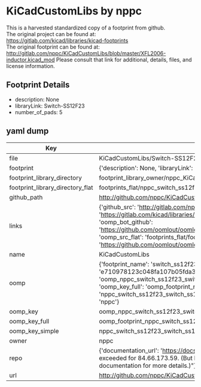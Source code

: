 # KiCadCustomLibs by nppc  
This is a harvested standardized copy of a footprint from github.  
The original project can be found at:  
https://gitlab.com/kicad/libraries/kicad-footprints  
The original footprint can be found at:
http://gitlab.com/nppc/KiCadCustomLibs/blob/master/XFL2006-inductor.kicad_mod
Please consult that link for additional, details, files, and license information.  
## Footprint Details
* description: None  
* libraryLink: Switch-SS12F23  
* number_of_pads: 5  
## yaml dump  
| Key | Value |  
| --- | --- |  
| file | KiCadCustomLibs/Switch-SS12F23.kicad_mod |  
| footprint | {'description': None, 'libraryLink': 'Switch-SS12F23', 'number_of_pads': 5} |  
| footprint_library_directory | footprint_library_owner/nppc_KiCadCustomLibs |  
| footprint_library_directory_flat | footprints_flat/nppc_switch_ss12f23_switch_ss12f23/working |  
| github_path | http://github.com/nppc/KiCadCustomLibs/blob/master/Switch-SS12F23.kicad_mod |  
| links | {'github_src': 'http://gitlab.com/nppc/KiCadCustomLibs/blob/master/XFL2006-inductor.kicad_mod', 'github_src_repo': 'https://gitlab.com/kicad/libraries/kicad-footprints', 'oomp_bot': 'footprints/nppc_switch_ss12f23_switch_ss12f23/working', 'oomp_bot_github': 'https://github.com/oomlout/oomlout_oomp_footprint_bot/tree/main/footprints/nppc_switch_ss12f23_switch_ss12f23/working', 'oomp_src_flat': 'footprints_flat/footprints_flat/nppc_switch_ss12f23_switch_ss12f23/working', 'oomp_src_flat_github': 'https://github.com/oomlout/oomlout_oomp_footprint_src/tree/main/footprints_flat/nppc_switch_ss12f23_switch_ss12f23/working'} |  
| name | KiCadCustomLibs |  
| oomp | {'footprint_name': 'switch_ss12f23', 'library_name': 'switch_ss12f23_kicad_mod', 'md5': 'e710978123c048fa107b05fda3f80d68', 'md5_10': 'e710978123', 'md5_5': 'e7109', 'md5_6': 'e71097', 'oomp_key': 'oomp_nppc_switch_ss12f23_switch_ss12f23', 'oomp_key_extra': 'oomp_footprint_nppc_switch_ss12f23_switch_ss12f23', 'oomp_key_full': 'oomp_footprint_nppc_switch_ss12f23_switch_ss12f23_e71097', 'oomp_key_simple': 'nppc_switch_ss12f23_switch_ss12f23', 'original_filename': 'KiCadCustomLibs/Switch-SS12F23.kicad_mod', 'owner_name': 'nppc'} |  
| oomp_key | oomp_nppc_switch_ss12f23_switch_ss12f23 |  
| oomp_key_full | oomp_footprint_nppc_switch_ss12f23_switch_ss12f23 |  
| oomp_key_simple | nppc_switch_ss12f23_switch_ss12f23 |  
| owner | nppc |  
| repo | {'documentation_url': 'https://docs.github.com/rest/overview/resources-in-the-rest-api#rate-limiting', 'message': "API rate limit exceeded for 84.66.173.59. (But here's the good news: Authenticated requests get a higher rate limit. Check out the documentation for more details.)"} |  
| url | http://github.com/nppc/KiCadCustomLibs |  

